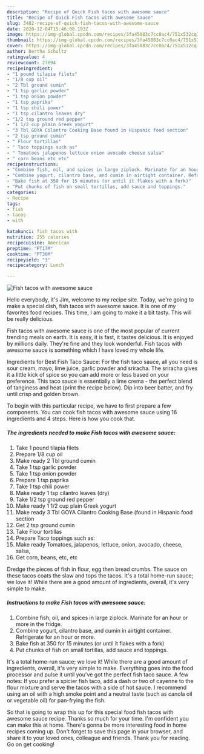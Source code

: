 ```yaml
---
description: "Recipe of Quick Fish tacos with awesome sauce"
title: "Recipe of Quick Fish tacos with awesome sauce"
slug: 3482-recipe-of-quick-fish-tacos-with-awesome-sauce
date: 2020-12-04T15:46:08.193Z
image: https://img-global.cpcdn.com/recipes/3fa45083c7cc0ac4/751x532cq70/fish-tacos-with-awesome-sauce-recipe-main-photo.jpg
thumbnail: https://img-global.cpcdn.com/recipes/3fa45083c7cc0ac4/751x532cq70/fish-tacos-with-awesome-sauce-recipe-main-photo.jpg
cover: https://img-global.cpcdn.com/recipes/3fa45083c7cc0ac4/751x532cq70/fish-tacos-with-awesome-sauce-recipe-main-photo.jpg
author: Bertha Schultz
ratingvalue: 4
reviewcount: 27694
recipeingredient:
- "1 pound tilapia filets"
- "1/8 cup oil"
- "2 Tbl ground cumin"
- "1 tsp garlic powder"
- "1 tsp onion powder"
- "1 tsp paprika"
- "1 tsp chili power"
- "1 tsp cilantro leaves dry"
- "1/2 tsp ground red pepper"
- "1 1/2 cup plain Greek yogurt"
- "3 Tbl GOYA Cilantro Cooking Base found in Hispanic food section"
- "2 tsp ground cumin"
- " Flour tortillas"
- " Taco toppings such as"
- " Tomatoes jalapenos lettuce onion avocado cheese salsa"
- " corn beans etc etc"
recipeinstructions:
- "Combine fish, oil, and spices in large ziplock. Marinate for an hour or more in the fridge."
- "Combine yogurt, cilantro base, and cumin in airtight container. Refrigerate for an hour or more."
- "Bake fish at 350 for 15 minutes (or until it flakes with a fork)"
- "Put chunks of fish on small tortillas, add sauce and toppings."
categories:
- Recipe
tags:
- fish
- tacos
- with

katakunci: fish tacos with 
nutrition: 255 calories
recipecuisine: American
preptime: "PT17M"
cooktime: "PT30M"
recipeyield: "3"
recipecategory: Lunch

---
```



![Fish tacos with awesome sauce](https://img-global.cpcdn.com/recipes/3fa45083c7cc0ac4/751x532cq70/fish-tacos-with-awesome-sauce-recipe-main-photo.jpg)

Hello everybody, it's Jim, welcome to my recipe site. Today, we're going to make a special dish, fish tacos with awesome sauce. It is one of my favorites food recipes. This time, I am going to make it a bit tasty. This will be really delicious.

Fish tacos with awesome sauce is one of the most popular of current trending meals on earth. It is easy, it is fast, it tastes delicious. It is enjoyed by millions daily. They're fine and they look wonderful. Fish tacos with awesome sauce is something which I have loved my whole life.

Ingredients for Best Fish Taco Sauce: For the fish taco sauce, all you need is sour cream, mayo, lime juice, garlic powder and sriracha. The sriracha gives it a little kick of spice so you can add more or less based on your preference. This taco sauce is essentially a lime crema - the perfect blend of tanginess and heat (print the recipe below). Dip into beer batter, and fry until crisp and golden brown.


To begin with this particular recipe, we have to first prepare a few components. You can cook fish tacos with awesome sauce using 16 ingredients and 4 steps. Here is how you cook that.

<!--inarticleads1-->

##### The ingredients needed to make Fish tacos with awesome sauce:

1. Take 1 pound tilapia filets
1. Prepare 1/8 cup oil
1. Make ready 2 Tbl ground cumin
1. Take 1 tsp garlic powder
1. Take 1 tsp onion powder
1. Prepare 1 tsp paprika
1. Take 1 tsp chili power
1. Make ready 1 tsp cilantro leaves (dry)
1. Take 1/2 tsp ground red pepper
1. Make ready 1 1/2 cup plain Greek yogurt
1. Make ready 3 Tbl GOYA Cilantro Cooking Base (found in Hispanic food section
1. Get 2 tsp ground cumin
1. Take  Flour tortillas
1. Prepare  Taco toppings such as:
1. Make ready  Tomatoes, jalapenos, lettuce, onion, avocado, cheese, salsa,
1. Get  corn, beans, etc, etc


Dredge the pieces of fish in flour, egg then bread crumbs. The sauce on these tacos coats the slaw and tops the tacos. It&#39;s a total home-run sauce; we love it! While there are a good amount of ingredients, overall, it&#39;s very simple to make. 

<!--inarticleads2-->

##### Instructions to make Fish tacos with awesome sauce:

1. Combine fish, oil, and spices in large ziplock. Marinate for an hour or more in the fridge.
1. Combine yogurt, cilantro base, and cumin in airtight container. Refrigerate for an hour or more.
1. Bake fish at 350 for 15 minutes (or until it flakes with a fork)
1. Put chunks of fish on small tortillas, add sauce and toppings.


It&#39;s a total home-run sauce; we love it! While there are a good amount of ingredients, overall, it&#39;s very simple to make. Everything goes into the food processor and pulse it until you&#39;ve got the perfect fish taco sauce. A few notes: If you prefer a spicier fish taco, add a dash or two of cayenne to the flour mixture and serve the tacos with a side of hot sauce. I recommend using an oil with a high smoke point and a neutral taste (such as canola oil or vegetable oil) for pan-frying the fish. 

So that is going to wrap this up for this special food fish tacos with awesome sauce recipe. Thanks so much for your time. I'm confident you can make this at home. There's gonna be more interesting food in home recipes coming up. Don't forget to save this page in your browser, and share it to your loved ones, colleague and friends. Thank you for reading. Go on get cooking!
